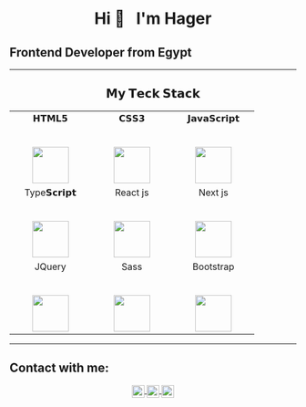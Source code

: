 <h1 align="center">Hi 👋 &nbsp; I'm Hager</h><br>
<h2>Frontend Developer from Egypt</h2>

---
<center>  <h2> 𝗠𝘆 𝗧𝗲𝗰𝗸 𝗦𝘁𝗮𝗰𝗸 </h2> </center>

<table>
  <tbody>
    <tr valign="top">
      <td width="25%" align="center">
        <span>𝗛𝗧𝗠𝗟𝟱</span><br><br><br>
        <img height="64px" src="https://cdn.svgporn.com/logos/html-5.svg">
      </td>
      <td width="25%" align="center">
        <span>𝗖𝗦𝗦𝟯</span><br><br><br>
        <img height="64px" src="https://cdn.svgporn.com/logos/css-3.svg">
      </td>
      <td width="25%" align="center">
        <span>𝗝𝗮𝘃𝗮𝗦𝗰𝗿𝗶𝗽𝘁</span><br><br><br>
        <img height="64px" src="https://cdn.svgporn.com/logos/javascript.svg">
      </td> 
    </tr>
    <tr>
      <td width="25%" align="center">
        <span>Type𝗦𝗰𝗿𝗶𝗽𝘁</span><br><br><br>
        <img height="64px" src="https://upload.wikimedia.org/wikipedia/commons/4/4c/Typescript_logo_2020.svg">
      </td>   
      <td width="25%" align="center">
        <span>React js</span><br><br><br>
        <img height="64px" src="https://upload.wikimedia.org/wikipedia/commons/a/a7/React-icon.svg">
      </td>   
      <td width="25%" align="center">
        <span>Next js</span><br><br><br>
        <img height="64px" src="https://upload.wikimedia.org/wikipedia/commons/8/8e/Nextjs-logo.svg">
      </td>  
    </tr>
      <tr>
      <td width="25%" align="center">
        <span>JQuery</span><br><br><br>
        <img height="64px" src="https://upload.wikimedia.org/wikipedia/commons/f/fd/JQuery-Logo.svg">
      </td>   
      <td width="25%" align="center">
        <span>Sass</span><br><br><br>
        <img height="64px" src="https://upload.wikimedia.org/wikipedia/commons/9/96/Sass_Logo_Color.svg">
      </td>   
      <td width="25%" align="center">
        <span>Bootstrap</span><br><br><br>
        <img height="64px" src="https://upload.wikimedia.org/wikipedia/commons/b/b2/Bootstrap_logo.svg">
      </td>   
    </tr>
  </tbody>
</table>
</p>

<hr>
<h2>Contact with me: </h2>
<p align = "center">

<a href="http://linkedin.com/in/hager-ahmed-91a8ab194">
  <img align="center" alt="Hager's Linkdein" width="22px" src="https://cdn.jsdelivr.net/npm/simple-icons@v3/icons/linkedin.svg" />
</a>
<a href="https://github.com/hagerElroby">
  <img align="center" alt="Hager's Github" width="22px" src="https://cdn.jsdelivr.net/npm/simple-icons@v3/icons/github.svg" />
</a>
<a href="mailto:hagerelroby.az2020@gmail.com">
  <img align="center" alt="Hager's Email" width="22px" src="https://upload.wikimedia.org/wikipedia/commons/7/7e/Gmail_icon_%282020%29.svg" />
</a>
</p>

<!---
hagerElroby/hagerElroby is a ✨ special ✨ repository because its `README.md` (this file) appears on your GitHub profile.
You can click the Preview link to take a look at your changes.
--->

